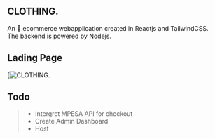 ## **CLOTHING.**

An 🛒 ecommerce webapplication created in Reactjs and TailwindCSS. <br>
The backend is powered by Nodejs.

## Lading Page

[![CLOTHING.](./clothing.png)

## Todo

> - Intergret MPESA API for checkout
> - Create Admin Dashboard
> - Host
